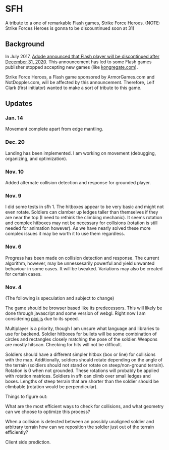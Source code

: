 # SFH

A tribute to a one of remarkable Flash games, Strike Force Heroes.
(NOTE: Strike Forces Heroes is gonna to be discountinued soon at 31)

## Background
In July 2017, [Adode announced that Flash player will be discontinued after December 31, 2020](https://www.adobe.com/sea/products/flashplayer/end-of-life.html). This announcement has led to some Flash games publisher stopped accepting new games (like [kongregate.com](https://www.theverge.com/2020/7/2/21311318/kongregate-stops-accepting-new-game-submissions-flash-discontinued-layoffs)).

Strike Force Heroes, a Flash game sponsored by ArmorGames.com and NotDoppler.com, will be affected by this announcement. Therefore, Leif Clark (first initiator) wanted to make a sort of tribute to this game.

## Updates
### Jan. 14
Movement complete apart from edge mantling.

### Dec. 20
Landing has been implemented. I am working on movement (debugging, organizing, and optimization).

### Nov. 10
Added alternate collision detection and response for grounded player.

### Nov. 9
I did some tests in sfh 1. The hitboxes appear to be very basic and might not even rotate. Soldiers can clamber up ledges taller than themselves if they are near the top (I need to rethink the climbing mechanic). It seems rotation and complex hitboxes may not be necessary for collisions (rotation is still needed for animation however). As we have nearly solved these more complex issues it may be worth it to use them regardless.

### Nov. 6
Progress has been made on collision detection and response. The current algorithm, however, may be unnessesarily powerful and yield unwanted behaviour in some cases. It will be tweaked. Variations may also be created for certain cases.

### Nov. 4
(The following is speculation and subject to change)

The game should be browser based like its predecessors. This will likely be done through javascript and some version of webgl. Right now I am considering [pixi.js](https://github.com/pixijs/pixi.js) due to its speed.

Multiplayer is a priority, though I am unsure what language and libraries to use for backend.
Soldier hitboxes for bullets will be some combination of circles and rectangles closely matching the pose of the soldier. Weapons are mostly hitscan. Checking for hits will not be difficult.

Soldiers should have a different simpler hitbox (box or line) for collisions with the map. Additionally, soldiers should rotate depending on the angle of the terrain (soldiers should not stand or rotate on steep/non-ground terrain). Rotation is 0 when not grounded. These rotations will probably be applied with rotation matrices. Soldiers in sfh can climb over small ledges and boxes. Lengths of steep terrain that are shorter than the soldier should be climbable (rotation would be perpendicular).

Things to figure out:

What are the most efficient ways to check for collisions, and what geometry can we choose to optimize this process?

When a collision is detected between an possibly unaligned soldier and arbitrary terrain how can we reposition the soldier just out of the terrain efficiently?

Client side prediction.
